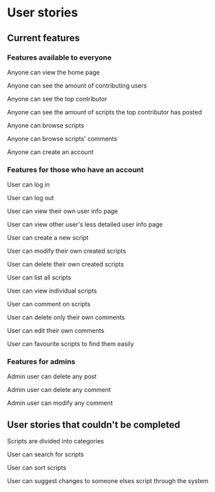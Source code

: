 # User stories
## Current features
### Features available to everyone
Anyone can view the home page

Anyone can see the amount of contributing users

Anyone can see the top contributor

Anyone can see the amount of scripts the top contributor has posted

Anyone can browse scripts

Anyone can browse scripts' comments

Anyone can create an account

### Features for those who have an account
User can log in

User can log out

User can view their own user info page

User can view other user's less detailed user info page

User can create a new script

User can modify their own created scripts

User can delete their own created scripts

User can list all scripts

User can view individual scripts

User can comment on scripts

User can delete only their own comments

User can edit their own comments

User can favourite scripts to find them easily

### Features for admins
Admin user can delete any post

Admin user can delete any comment

Admin user can modify any comment

## User stories that couldn't be completed
Scripts are divided into categories

User can search for scripts

User can sort scripts

User can suggest changes to someone elses script through the system
